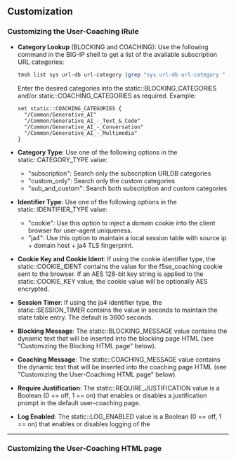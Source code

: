 ## Customization

### Customizing the User-Coaching iRule

* **Category Lookup** (BLOCKING and COACHING): Use the following command in the BIG-IP shell to get a list of the available subscription URL categories:
  ```bash
  tmsh list sys url-db url-category |grep "sys url-db url-category " |awk -F" " '{print $4}'
  ```
  Enter the desired categories into the static::BLOCKING_CATEGORIES and/or static::COACHING_CATEGORIES as required. Example:
  ```
  set static::COACHING_CATEGORIES {
    "/Common/Generative_AI"
    "/Common/Generative_AI_-_Text_&_Code"
    "/Common/Generative_AI_-_Conversation"
    "/Common/Generative_AI_-_Multimedia"
  }
  ```

* **Category Type**: Use one of the following options in the static::CATEGORY_TYPE value:
  * "subscription": Search only the subscription URLDB categories
  * "custom_only": Search only the custom categories
  * "sub_and_custom": Search both subscription and custom categories
 
* **Identifier Type**: Use one of the following options in the static::IDENTIFIER_TYPE value:
  * "cookie": Use this option to inject a domain cookie into the client browser for user-agent uniqueness.
  * "ja4": Use this option to maintain a local session table with source ip + domain host + ja4 TLS fingerprint.

* **Cookie Key and Cookie Ident**: If using the cookie identifier type, the static::COOKIE_IDENT contains the value for the f5se_coaching cookie sent to the browser. If an AES 128-bit key string is applied to the static::COOKIE_KEY value, the cookie value will be optionally AES encrypted.

* **Session Timer**: If using the ja4 identifier type, the static::SESSION_TIMER contains the value in seconds to maintain the state table entry. The default is 3600 seconds.

* **Blocking Message**: The static::BLOCKING_MESSAGE value contains the dynamic text that will be inserted into the blocking page HTML (see "Customizing the Blocking HTML page" below).

* **Coaching Message**: The static::COACHING_MESSAGE value contains the dynamic text that will be inserted into the coaching page HTML (see "Customizing the User-Coachimg HTML page" below).

* **Require Justification**: The static::REQUIRE_JUSTIFICATION value is a Boolean (0 == off, 1 == on) that enables or disables a justification prompt in the default user-coaching page.

* **Log Enabled**: The static::LOG_ENABLED value is a Boolean (0 == off, 1 == on) that enables or disables logging of the 

-----
### Customizing the User-Coaching HTML page

